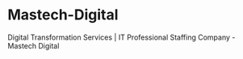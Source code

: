 # Mastech-Digital
Digital Transformation Services  | IT Professional Staffing Company - Mastech Digital
